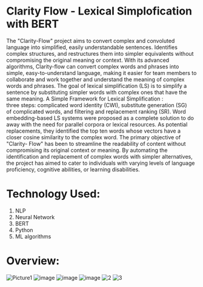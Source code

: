 # Clarity Flow - Lexical Simplofication with BERT

The "Clarity-Flow" project aims to convert complex and convoluted language into simplified, easily understandable sentences. Identifies complex structures, and restructures them into simpler equivalents without compromising the original meaning or context.
With its advanced algorithms, Clarity-flow can convert complex words and phrases into simple, easy-to-understand language, making it easier for team members to collaborate and work together and understand the meaning of complex words and phrases.
The goal of lexical simplification (LS) is to simplify a sentence by substituting simpler words with complex ones that have the same meaning. A Simple Framework for Lexical Simplification : three steps: complicated word identity (CWI), substitute generation (SG) of complicated words, and filtering and replacement ranking (SR).
Word embedding-based LS systems were proposed as a complete solution to do away with the need for parallel corpora or lexical resources. As potential replacements, they identified the top ten words whose vectors have a closer cosine similarity to the complex word.
The primary objective of "Clarity- Flow" has been to streamline the readability of content without compromising its original context or meaning. By automating the identification and replacement of complex words with simpler alternatives, the project has aimed to cater to individuals with varying levels of language proficiency, cognitive abilities, or learning disabilities. 


# Technology Used:
1. NLP
2. Neural Network
3. BERT
5. Python
6. ML algorithms

# Overview:
![Picture1](https://github.com/user-attachments/assets/baffe3ef-a894-4e2e-a832-1b09204ef1b1)
![image](https://github.com/user-attachments/assets/1217b63f-95b1-4dd4-acba-d92a7505f923)
![image](https://github.com/user-attachments/assets/ea211593-3248-47db-a319-879887a8cb62)
![image](https://github.com/user-attachments/assets/fdda35fe-e5d9-440e-a34d-4655d1d112fb)
![2](https://github.com/user-attachments/assets/66d67f95-793e-46a2-a945-7ab05a2f3f15)
![3](https://github.com/user-attachments/assets/398e99cd-a016-4afe-adaa-fa705d47598f)

